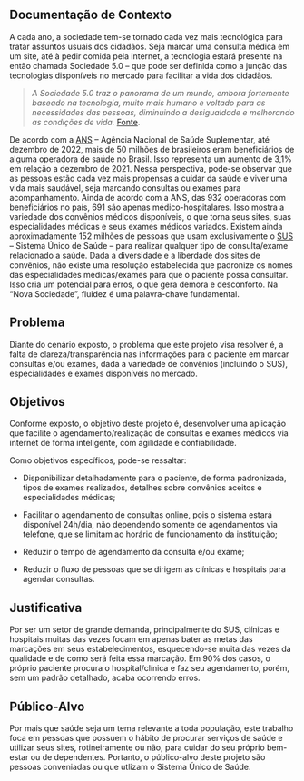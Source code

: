 ## Documentação de Contexto

A cada ano, a sociedade tem-se tornado cada vez mais tecnológica para tratar assuntos usuais dos cidadãos. Seja marcar uma consulta médica em um site, até à pedir comida pela internet, a tecnologia estará presente na então chamada Sociedade 5.0 – que pode ser definida como a junção das tecnologias disponíveis no mercado para facilitar a vida dos cidadãos.

>*A Sociedade 5.0 traz o panorama de um mundo, embora fortemente baseado na tecnologia, muito mais humano e voltado para as necessidades das pessoas, diminuindo a desigualdade e melhorando as condições de vida.* [Fonte](https://www.knowsolution.com.br/o-que-e-sociedade-5-0-conheca-agora/).

De acordo com a [ANS](https://www.gov.br/ans/pt-br/acesso-a-informacao/perfil-do-setor/dados-gerais) – Agência Nacional de Saúde Suplementar, até dezembro de 2022, mais de 50 milhões de brasileiros eram beneficiários de alguma operadora de saúde no Brasil. Isso representa um aumento de 3,1% em relação a dezembro de 2021. Nessa perspectiva, pode-se observar que as pessoas estão cada vez mais propensas a cuidar da saúde e viver uma vida mais saudável, seja marcando consultas ou exames para acompanhamento.
Ainda de acordo com a ANS, das 932 operadoras com beneficiários no país, 691 são apenas médico-hospitalares. Isso mostra a variedade dos convênios médicos disponíveis, o que torna seus sites, suas especialidades médicas e seus exames médicos variados. Existem ainda aproximadamente 152 milhões de pessoas que usam exclusivamente o [SUS](https://www.saude.mg.gov.br/sus#:~:text=O%20SUS%20%C3%A9%20o%20%C3%BAnico,para%20qualquer%20atendimento%20de%20sa%C3%BAde) – Sistema Único de Saúde – para realizar qualquer tipo de consulta/exame relacionado a saúde.
Dada a diversidade e a liberdade dos sites de convênios, não existe uma resolução estabelecida que padronize os nomes das especialidades médicas/exames para que o paciente possa consultar. Isso cria um potencial para erros, o que gera demora e desconforto. Na “Nova Sociedade”, fluidez é uma palavra-chave fundamental.

## Problema
Diante do cenário exposto, o problema que este projeto visa resolver é, a falta de clareza/transparência nas informações para o paciente em marcar consultas e/ou exames, dada a variedade de convênios (incluindo o SUS), especialidades e exames disponíveis no mercado.

## Objetivos

Conforme exposto, o objetivo deste projeto é, desenvolver uma aplicação que facilite o agendamento/realização de consultas e exames médicos via internet de forma inteligente, com agilidade e confiabilidade. 

Como objetivos específicos, pode-se ressaltar:

*	Disponibilizar detalhadamente para o paciente, de forma padronizada, tipos de exames realizados, detalhes sobre convênios aceitos e especialidades médicas;

*	Facilitar o agendamento de consultas online, pois o sistema estará disponível 24h/dia, não dependendo somente de agendamentos via telefone, que se limitam ao horário de funcionamento da instituição;
*	Reduzir o tempo de agendamento da consulta e/ou exame;
*	Reduzir o fluxo de pessoas que se dirigem as clínicas e hospitais para agendar consultas.

## Justificativa

Por ser um setor de grande demanda, principalmente do SUS, clínicas e hospitais muitas das vezes focam em apenas bater as metas das marcações em seus estabelecimentos, esquecendo-se muita das vezes da qualidade e de como será feita essa marcação. Em 90% dos casos, o próprio paciente procura o hospital/clínica e faz seu agendamento, porém, sem um padrão detalhado, acaba ocorrendo erros.

## Público-Alvo

Por mais que saúde seja um tema relevante a toda população, este trabalho foca em pessoas que possuem o hábito de procurar serviços de saúde e utilizar seus sites, rotineiramente ou não, para cuidar do seu próprio bem-estar ou de dependentes.
Portanto, o público-alvo deste projeto são pessoas conveniadas ou que utlizam o Sistema Único de Saúde.

